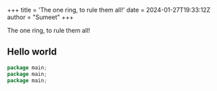 +++
title = 'The one ring, to rule them all!'
date = 2024-01-27T19:33:12Z
author = "Sumeet"
+++

The one ring, to rule them all!

## Hello world

```go {linenos=true,hl_lines=[2]}
package main;
package main;
package main;
```